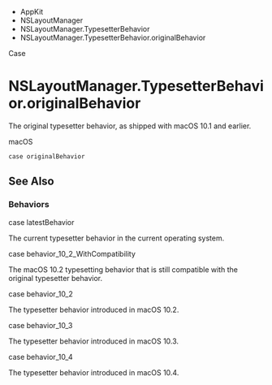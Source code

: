 

- AppKit
- NSLayoutManager
- NSLayoutManager.TypesetterBehavior
-  NSLayoutManager.TypesetterBehavior.originalBehavior 

Case

# NSLayoutManager.TypesetterBehavior.originalBehavior

The original typesetter behavior, as shipped with macOS 10.1 and earlier.

macOS

``` source
case originalBehavior
```

## See Also

### Behaviors

case latestBehavior

The current typesetter behavior in the current operating system.

case behavior_10_2_WithCompatibility

The macOS 10.2 typesetting behavior that is still compatible with the original typesetter behavior.

case behavior_10_2

The typesetter behavior introduced in macOS 10.2.

case behavior_10_3

The typesetter behavior introduced in macOS 10.3.

case behavior_10_4

The typesetter behavior introduced in macOS 10.4.

